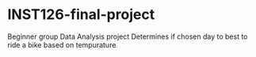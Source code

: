 # INST126-final-project
Beginner group Data Analysis project
Determines if chosen day to best to ride a bike based on tempurature
